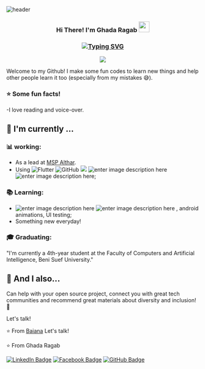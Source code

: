 
![header](https://capsule-render.vercel.app/api?type=wave&color=gradient&height=150&section=header)

<h3 align="center">
Hi There! I'm Ghada Ragab
  <img src="https://media.giphy.com/media/hvRJCLFzcasrR4ia7z/giphy.gif" width="28">
</h3>
<h3 align="center">
 
[![Typing SVG](https://readme-typing-svg.demolab.com?font=Edu+NSW+ACT+Foundation&weight=500&size=30&pause=1000&color=F70404&width=435&lines=Flutter+Developer;Mobile+Developer)](https://git.io/typing-svg)

</h3>

<!-- Typing SVG by DenverCoder1 - https://github.com/DenverCoder1/readme-typing-svg -->
<p align="center">
  <a href="https://github.com/DenverCoder1/readme-typing-svg"><img src="https://readme-typing-svg.herokuapp.com/?lines=Flutter%20Developer;Mobile%20Developer;Always%20learning%20new%20things&font=Fira%20Code&center=true&width=440&height=45&color=f75c7e&vCenter=true&size=22"></a>
</p>

Welcome to my Github! I make some fun codes to learn new things and help other people learn it too (especially from my mistakes :sweat_smile:).

### :star: Some fun facts!
-I love reading and voice-over.

##  :calendar: I'm currently  ...

### :bar_chart: working:

- As a lead at [MSP Althar](https://www.linkedin.com/company/msp-althar).
 - Using ![Flutter](https://img.shields.io/badge/-flutter-02569B?&logo=flutter) ![GitHub](https://img.shields.io/badge/-GitHub-181717?&logo=github) ![](https://img.shields.io/badge/-Git-black?style=plastic&logo=git) ![enter image description here](https://img.shields.io/badge/-Android-3e9e06?&logo=android) ![enter image description here](https://img.shields.io/badge/-gitflow-05a698?&logo=git);
 
 ### :books: Learning:
 - ![enter image description here](https://img.shields.io/badge/-Flutter-5dcede?&logo=flutter) ![enter image description here](https://img.shields.io/badge/-Dart-0d91a3?&logo=dart) , android animations, UI testing;
 - Something new everyday! 

### :mortar_board: Graduating:
"I'm currently a 4th-year student at the Faculty of Computers and Artificial Intelligence, Beni Suef University."


## :speech_balloon: And I also...
Can help with your open source project, connect you with great tech communities and recommend great materials about diversity and inclusion! 🎉

Let's talk! 

⭐️ From [Baiana](https://github.com/ghadaFlutterDeveloper)
Let's talk! 

⭐️ From Ghada Ragab

[![LinkedIn Badge](https://img.shields.io/badge/LinkedIn-Ghada%20Ragab-blue?style=flat&logo=linkedin)](https://www.linkedin.com/in/ghada-ragab-1a253b24b) 
[![Facebook Badge](https://img.shields.io/badge/Facebook-Ghada%20Ragab-blue?style=flat&logo=facebook)](https://www.facebook.com/share/uF95jMaHaJQfUxKw/)
[![GitHub Badge](https://img.shields.io/badge/GitHub-Ghada%20Ragab-black?style=flat&logo=github)]([https://github.com/ghadaragab](https://github.com/ghadaFlutterDeveloper)) 


